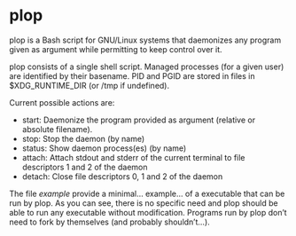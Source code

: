 # plop

plop is a Bash script for GNU/Linux systems that daemonizes any program given as argument while permitting to keep control over it.

plop consists of a single shell script. Managed processes (for a given user) are identified by their basename. PID and PGID are stored in files in $XDG_RUNTIME_DIR (or /tmp if undefined).

Current possible actions are:

 - start: Daemonize the program provided as argument (relative or absolute filename).
 - stop: Stop the daemon (by name)
 - status: Show daemon process(es) (by name)
 - attach: Attach stdout and stderr of the current terminal to file descriptors 1 and 2 of the daemon
 - detach: Close file descriptors 0, 1 and 2 of the daemon

The file _example_ provide a minimal… example… of a executable that can be run by plop. As you can see, there is no specific need and plop should be able to run any executable without modification. Programs run by plop don’t need to fork by themselves (and probably shouldn’t…).
